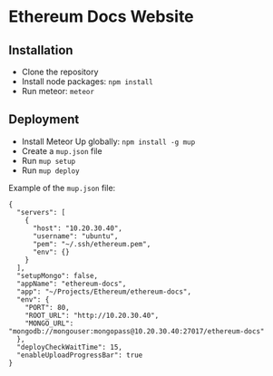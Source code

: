 # Ethereum Docs Website

## Installation

- Clone the repository
- Install node packages: `npm install`
- Run meteor: `meteor`

## Deployment

- Install Meteor Up globally: `npm install -g mup`
- Create a `mup.json` file
- Run `mup setup`
- Run `mup deploy`

Example of the `mup.json` file:

```
{
  "servers": [
    {
      "host": "10.20.30.40",
      "username": "ubuntu",
      "pem": "~/.ssh/ethereum.pem",
      "env": {}
    }
  ],
  "setupMongo": false,
  "appName": "ethereum-docs",
  "app": "~/Projects/Ethereum/ethereum-docs",
  "env": {
    "PORT": 80,
    "ROOT_URL": "http://10.20.30.40",
    "MONGO_URL": "mongodb://mongouser:mongopass@10.20.30.40:27017/ethereum-docs"
  },
  "deployCheckWaitTime": 15,
  "enableUploadProgressBar": true
}
```
